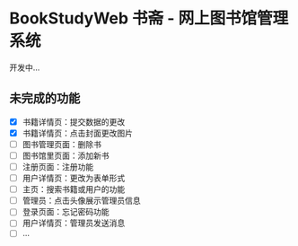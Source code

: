 # BookStudyWeb 书斋 - 网上图书馆管理系统

开发中...

## 未完成的功能
- [x] 书籍详情页：提交数据的更改
- [x] 书籍详情页：点击封面更改图片
- [ ] 图书管理页面：删除书
- [ ] 图书馆里页面：添加新书
- [ ] 注册页面：注册功能
- [ ] 用户详情页：更改为表单形式
- [ ] 主页：搜索书籍或用户的功能
- [ ] 管理员：点击头像展示管理员信息
- [ ] 登录页面：忘记密码功能
- [ ] 用户详情页：管理员发送消息
- [ ] ...
